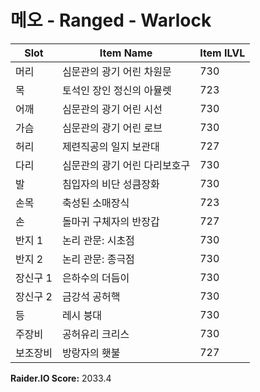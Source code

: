 #  메오 -  Ranged -  Warlock

| Slot | Item Name | Item ILVL |
|------|-----------|-----------|
| 머리 | 심문관의 광기 어린 차원문 | 730 |
| 목 | 토석인 장인 정신의 아뮬렛 | 723 |
| 어깨 | 심문관의 광기 어린 시선 | 730 |
| 가슴 | 심문관의 광기 어린 로브 | 730 |
| 허리 | 제련직공의 일지 보관대 | 727 |
| 다리 | 심문관의 광기 어린 다리보호구 | 730 |
| 발 | 침입자의 비단 성큼장화 | 730 |
| 손목 | 축성된 소매장식 | 723 |
| 손 | 돌마귀 구체자의 반장갑 | 727 |
| 반지 1 | 논리 관문: 시초점 | 730 |
| 반지 2 | 논리 관문: 종극점 | 730 |
| 장신구 1 | 은하수의 더듬이 | 730 |
| 장신구 2 | 금강석 공허핵 | 730 |
| 등 | 레시 붕대 | 730 |
| 주장비 | 공허유리 크리스 | 730 |
| 보조장비 | 방랑자의 횃불 | 727 |

**Raider.IO Score:** 2033.4

